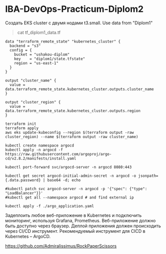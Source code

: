 # IBA-DevOps-Practicum-Diplom2

Создать EKS cluster с двумя нодами t3.small. 
Use data from "Diplom1"

> cat tf_diplom1_data.tf
```
data "terraform_remote_state" "kubernetes_cluster" {
  backend = "s3"
  config = {
    bucket = "ushakou-diplom"
    key    = "diplom1/state.tfstate"
    region = "us-east-1"
  }
}

output "cluster_name" {
  value = data.terraform_remote_state.kubernetes_cluster.outputs.cluster_name
}

output "cluster_region" {
  value = data.terraform_remote_state.kubernetes_cluster.outputs.region
}
```
```
terraform init
terraform apply
aws eks update-kubeconfig --region $(terraform output -raw cluster_region) --name $(terraform output -raw cluster_name)
```

```
kubectl create namespace argocd
kubectl apply -n argocd -f https://raw.githubusercontent.com/argoproj/argo-cd/v2.8.2/manifests/install.yaml

kubectl port-forward svc/argocd-server -n argocd 8080:443

kubectl get secret argocd-initial-admin-secret -n argocd -o jsonpath={.data.password} | base64 -d; echo

#kubectl patch svc argocd-server -n argocd -p '{"spec": {"type": "LoadBalancer"}}'
#kubectl get all --namespace argocd # and find external ip

kubectl apply -f ./argo_application.yaml
```
Задеплоить любое веб-приложение в Kubernetes и подключить мониторинг, используя Grafana, Prometheus. 
Веб-приложение должно быть доступно через браузер. 
Деплой приложения должен происходить через CI/CD инструмент. Рекомендуемый инструмент для CICD в Kubernetes – ArgoCD.

https://github.com/Admiralissimus/RockPaperScissors
